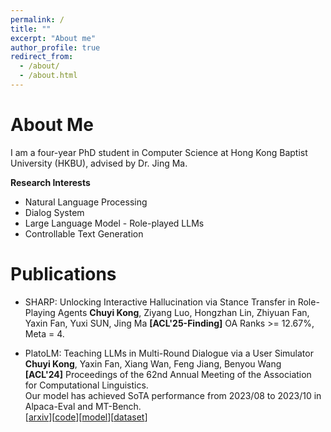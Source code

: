 ```yaml
---
permalink: /
title: ""
excerpt: "About me"
author_profile: true
redirect_from: 
  - /about/
  - /about.html
---
```


About Me
======
I am a four-year PhD student in Computer Science at Hong Kong Baptist University (HKBU), advised by Dr. Jing Ma.

**Research Interests**
- Natural Language Processing
- Dialog System
- Large Language Model - Role-played LLMs
- Controllable Text Generation

Publications
======
+ SHARP: Unlocking Interactive Hallucination via Stance Transfer in Role-Playing Agents 
  **Chuyi Kong**, Ziyang Luo, Hongzhan Lin, Zhiyuan Fan, Yaxin Fan, Yuxi SUN, Jing Ma
  **[ACL'25-Finding]**
  OA Ranks >= 12.67%, Meta = 4.  


+ PlatoLM: Teaching LLMs in Multi-Round Dialogue via a User Simulator  
  **Chuyi Kong**, Yaxin Fan, Xiang Wan, Feng Jiang, Benyou Wang  
  **[ACL'24]** Proceedings of the 62nd Annual Meeting of the Association for Computational Linguistics.  
  Our model has achieved SoTA performance from 2023/08 to 2023/10 in Alpaca-Eval and MT-Bench.  
  [[arxiv](https://arxiv.org/abs/2308.11534v5)][[code](https://github.com/FreedomIntelligence/PlatoLM)][[model](https://huggingface.co/FreedomIntelligence/PlatoLM-7B)][[dataset](https://huggingface.co/datasets/FreedomIntelligence/SocraticChat)]
